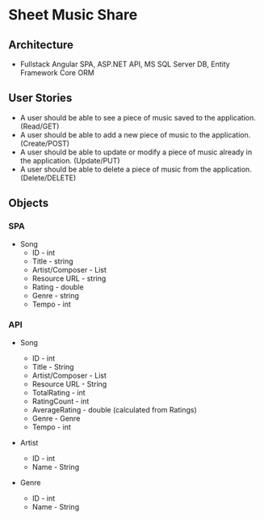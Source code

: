 # Sheet Music Share

## Architecture
- Fullstack Angular SPA, ASP.NET API, MS SQL Server DB, Entity Framework Core ORM

## User Stories
- A user should be able to see a piece of music saved to the application. (Read/GET)
- A user should be able to add a new piece of music to the application. (Create/POST)
- A user should be able to update or modify a piece of music already in the application. (Update/PUT)
- A user should be able to delete a piece of music from the application. (Delete/DELETE)

## Objects
### SPA
- Song
    - ID - int
    - Title - string
    - Artist/Composer - List<string>
    - Resource URL - string
    - Rating - double
    - Genre - string
    - Tempo - int

### API 
- Song
    - ID - int
    - Title - String
    - Artist/Composer - List<artist>
    - Resource URL - String
    - TotalRating - int
    - RatingCount - int
    - AverageRating - double (calculated from Ratings)
    - Genre - Genre
    - Tempo - int

- Artist
    - ID - int
    - Name - String

- Genre
    - ID - int
    - Name - String